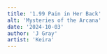```yaml
---
title: '1.99 Pain in Her Back'
alt: 'Mysteries of the Arcana'
date: '2024-10-03'
author: 'J Gray'
artist: 'Keira'
---
```


